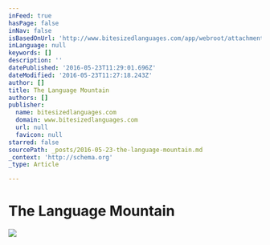 ```yaml
---
inFeed: true
hasPage: false
inNav: false
isBasedOnUrl: 'http://www.bitesizedlanguages.com/app/webroot/attachments/2013/04/language-mountain.jpg'
inLanguage: null
keywords: []
description: ''
datePublished: '2016-05-23T11:29:01.696Z'
dateModified: '2016-05-23T11:27:18.243Z'
author: []
title: The Language Mountain
authors: []
publisher:
  name: bitesizedlanguages.com
  domain: www.bitesizedlanguages.com
  url: null
  favicon: null
starred: false
sourcePath: _posts/2016-05-23-the-language-mountain.md
_context: 'http://schema.org'
_type: Article

---
```

# The Language Mountain
![](http://www.bitesizedlanguages.com/app/webroot/attachments/2013/04/language-mountain.jpg)